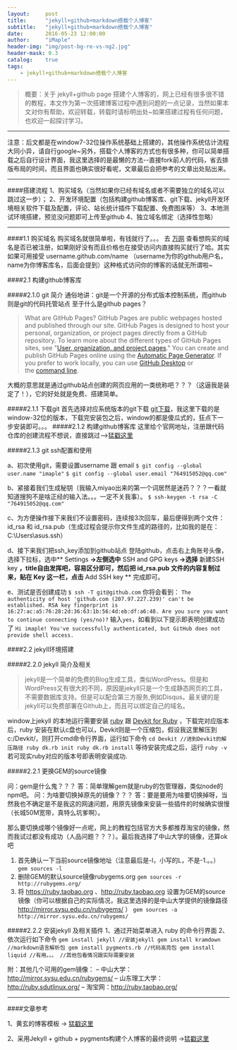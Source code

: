 ```yaml
---
layout:     post
title:      "jekyll+github+markdown搭载个人博客"
subtitle:   "jekyll+github+markdown搭载个人博客"
date:       2016-05-23 12:00:00
author:     "iMaple"
header-img: "img/post-bg-re-vs-ng2.jpg"
header-mask: 0.3
catalog:    true
tags:
    - jekyll+github+markdown搭载个人博客
---
```


>概要：关于 jekyll+github page 搭建个人博客的，网上已经有很多很不错的教程，本文作为第一次搭建博客过程中遇到问题的一点记录，当然如果本文对你有帮助，欢迎转载，转载时请标明出处~如果搭建过程有任何问题，也欢迎一起探讨学习。

***
注意：后文都是在window7-32位操作系统基础上搭建的，其他操作系统估计流程大同小异，请自行google~另外，搭载个人博客的方式也有很多种，你可以简单搭载之后自行设计界面，我这里选择的是最懒的方法--直接fork前人的代码，省去排版布局的时间，而且界面也确实很好看呢，文章最后会把参考的文章出处贴出来。
***

####搭建流程
1、购买域名（当然如果你已经有域名或者不需要独立的域名可以跳过这一步）；
2、开发环境配置（包括构建github博客库、git下载、jekyll开发环境相关软件下载及配置，评论、站长统计插件下载配置、免费图床等）
3、本地测试环境搭建，预览没问题即可上传至github
4、独立域名绑定（选择性忽略）

***

####1.1 购买域名
购买域名就很简单啦，有钱就行了。。。
去 [万网](https://wanwang.aliyun.com/)  查看想购买的域名是否已被注册，如果刚好没有而且价格也在接受访问内直接购买就行了哈。其实如果可用接受 username.github.com/name （username为你的github用户名，name为你博客库名，后面会提到）这种格式访问你的博客的话就无所谓啦~

####2.1 构建github博客库

#####2.1.0 git 简介
通俗地讲：git是一个开源的分布式版本控制系统，而github则是git的代码托管站点
至于什么是github pages？
>What are GitHub Pages?
GitHub Pages are public webpages hosted and published through our site.
GitHub Pages is designed to host your personal, organization, or project pages directly from a GitHub repository. To learn more about the different types of GitHub Pages sites, see "[User, organization, and project pages](https://help.github.com/articles/user-organization-and-project-pages/)."
You can create and publish GitHub Pages online using the [Automatic Page Generator](https://help.github.com/articles/creating-pages-with-the-automatic-generator). If you prefer to work locally, you can use [GitHub Desktop](http://desktop.github.com/) or the [command line](https://help.github.com/articles/adding-an-existing-project-to-github-using-the-command-line).

大概的意思就是通过github站点创建的网页应用的一类统称吧？？？（这逼我是装定了！），它的好处就是免费、搭建简单。

#####2.1.1 下载git
首先选择对应系统版本的git下载 [git下载](https://git-scm.com/download)，我这里下载的是window-32位的版本，下载完安装包之后，window的都是傻瓜式的，狂点下一步安装即可。。。
#####2.1.2 构建github博客库
这里给个官网地址，注册跟代码仓库的创建流程不想说，直接跳过-->[猛戳这里](https://github.com/)

#####2.1.3 git ssh配置和使用

a、初次使用git，需要设置username 跟 email
`$ git config --global user.name "imaple"`
`$ git config --global user.email "764915052@qq.com"`

b、紧接着我们生成秘钥（我输入miyao出来的第一个词居然是迷药？？？一看就知道搜狗不是啥正经的输入法。。。一定不关我事）。
`$ ssh-keygen -t rsa -C "764915052@qq.com"`

c、为方便操作接下来我们不设置密码，连续按3次回车，最后便得到两个文件：id_rsa 和 id_rsa.pub（生成过程会提示你文件生成的路径的，比如我的是在：C:\Users\asus\.ssh）

d、接下来我们把ssh_key添加到github站点
登陆github，点击右上角账号头像，选择下拉标，选中** Settings **->左侧选中** SSH and GPG keys **->选择** 新建SSH key **，title自由发挥吧，容易区分即可，然后把 id_rsa.pub 文件的内容复制过来，贴在 Key 这一栏，点击** Add SSH key ** 完成即可。

e、测试是否创建成功
`$ ssh -T git@github.com`
你将会看到：
`The authenticity of host 'github.com (207.97.227.239)' can't be established. RSA key fingerprint is 16:27:ac:a5:76:28:2d:36:63:1b:56:4d:eb:df:a6:48. Are you sure you want to continue connecting (yes/no)?`
输入`yes`，如看到以下提示即表明创建成功了
`Hi imaple! You've successfully authenticated, but GitHub does not provide shell access.`

####2.2 jekyll环境搭建

#####2.2.0 jekyll 简介及相关
>jekyll是一个简单的免费的Blog生成工具，类似WordPress。但是和WordPress又有很大的不同，原因是jekyll只是一个生成静态网页的工具，不需要数据库支持。但是可以配合第三方服务,例如Disqus。最关键的是jekyll可以免费部署在Github上，而且可以绑定自己的域名。

window上jekyll 的本地运行需要安装 [ruby](https://www.ruby-lang.org/zh_cn/downloads/) 跟 [Devkit for Ruby](https://github.com/oneclick/rubyinstaller/downloads/) ，下载完对应版本后，ruby 安装在默认c盘也可以，Devkit则是一个压缩包，假设我这里解压到c:/Devkit/，则打开cmd命令行界面，运行如下命令
`
cd Devkit //进到Devkit的解压路径
ruby dk.rb init
ruby dk.rb install
`
等待安装完成之后，运行 `ruby -v` 若可现实ruby对应的版本号即表明安装成功.

#####2.2.1 更换GEM的source镜像

问：gem是什么鬼？？？
答：简单理解gem就是ruby的包管理器，类似node的npm吧。
问：为啥要切换掉原先的镜像？？？
答：要是要用为啥要切换掉呀，当然我也不确定是不是我这的网速问题，用原先镜像来安装一些插件的时候确实很慢（长城50M宽带，真特么坑爹啊）。

那么要切换成哪个镜像好一点呢，网上的教程包括官方大多都推荐淘宝的镜像，然而我试过都没有成功（人品问题？？？）。最后我选择了中山大学的镜像，还算ok吧
1. 首先确认一下当前source镜像地址（注意最后是-l，小写的L，不是-1.。。）
`gem sources -l`
2. 删除GEM的默认source镜像rubygems.org
`gem sources -r http://rubygems.org/`
3. 将 https://ruby.taobao.org 、http://ruby.taobao.org 设置为GEM的source镜像（你可以根据自己的实际情况，我这里选择的是中山大学提供的镜像路径 http://mirror.sysu.edu.cn/rubygems/ ）
`gem sources -a http://mirror.sysu.edu.cn/rubygems/`

#####2.2.2 安装jekyll 及相关插件
1、通过开始菜单进入 ruby 的命令行界面
2、依次运行如下命令
`
gem install jekyll //安装jekyll
gem install kramdown //markdown语言解析包
gem install pygments.rb //代码高亮包
gem install liquid //有用。。。
//其他包看情况跟实际需要安装
`

附：其他几个可用的gem镜像：
– 中山大学：http://mirror.sysu.edu.cn/rubygems/
– 山东理工大学：http://ruby.sdutlinux.org/
– 淘宝网：http://ruby.taobao.org/


***


####文章参考

1、黄玄的博客模板 -> [猛戳这里](https://github.com/Huxpro/huxpro.github.io/blob/master/README.zh.md)

2、采用Jekyll + github + pygments构建个人博客的最终说明 ->[猛戳这里](http://www.jianshu.com/p/609e1197754c)